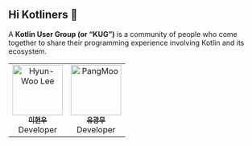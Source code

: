 ## Hi Kotliners 👋

A **Kotlin User Group (or “KUG”)** is a community of people who come together to share their programming experience involving Kotlin and its ecosystem.

<table>
  <tbody>
    <tr>
      <td align="center" valign="top" width="50%">
        <a href="https://github.com/l2hyunwoo">
          <img src="https://avatars.githubusercontent.com/u/54518925?v=4?s=100" width="100px;" alt="Hyun-Woo Lee"/>
          <br />
          <sub><b>이현우</b></sub>
        </a>
        <br />
        <div>Developer</div>
      </td>
      <td align="center" valign="top" width="50%">
        <a href="https://github.com/kisa002">
          <img src="https://avatars.githubusercontent.com/u/4679634?v=4?s=100" width="100px;" alt="PangMoo"/>
          <br />
          <sub><b>유광무</b></sub>
        </a>
        <br />
        <div>Developer</div>
      </td>
    </tr>
  </tbody>
</table>

